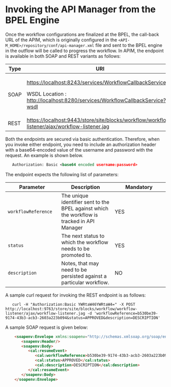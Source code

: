 # Invoking the API Manager from the BPEL Engine

Once the workflow configurations are finalized at the BPEL, the call-back URL of the APIM, which is originally configured in the `<API-M_HOME>/repository/conf/api-manager.xml` file and sent to the BPEL engine in the outflow will be called to progress the workflow. In APIM, the endpoint is available in both SOAP and REST variants as follows:

<table>
<colgroup>
<col width="50%" />
<col width="50%" />
</colgroup>
<thead>
<tr class="header">
<th>Type</th>
<th>URI</th>
</tr>
</thead>
<tbody>
<tr class="odd">
<td>SOAP</td>
<td><p><a href="https://localhost:8243/services/WorkflowCallbackService" class="uri">https://localhost:8243/services/WorkflowCallbackService</a></p>
<p>WSDL Location : <a href="http://localhost:8280/services/WorkflowCallbackService?wsdl" class="uri">http://localhost:8280/services/WorkflowCallbackService?wsdl</a></p></td>
</tr>
<tr class="even">
<td>REST</td>
<td><a href="https://localhost:9443/store/site/blocks/workflow/workflow-listener/ajax/workflow-listener.jag" class="uri">https://localhost:9443/store/site/blocks/workflow/workflow-listener/ajax/workflow-listener.jag</a></td>
</tr>
</tbody>
</table>

Both the endpoints are secured via basic authentication. Therefore, when you invoke either endpoint, you need to include an authorization header with a base64-encoded value of the username and password with the request. An example is shown below.

```xml
   Authorization: Basic <base64 encoded username:password>
```

The endpoint expects the following list of parameters:

<table>
<colgroup>
<col width="33%" />
<col width="33%" />
<col width="33%" />
</colgroup>
<thead>
<tr class="header">
<th>Parameter</th>
<th>Description</th>
<th>Mandatory</th>
</tr>
</thead>
<tbody>
<tr class="odd">
<td><pre><code>workflowReference</code></pre></td>
<td>The unique identifier sent to the BPEL against which the workflow is tracked in API Manager</td>
<td>YES</td>
</tr>
<tr class="even">
<td><pre><code>status</code></pre></td>
<td>The next status to which the workflow needs to be promoted to.</td>
<td>YES</td>
</tr>
<tr class="odd">
<td><pre><code>description</code></pre></td>
<td>Notes, that may need to be persisted against a particular workflow.</td>
<td>NO</td>
</tr>
</tbody>
</table>

A sample curl request for invoking the REST endpoint is as follows:

```
   curl -H "Authorization:Basic YWRtaW46YWRtaW4=" -X POST http://localhost:9763/store/site/blocks/workflow/workflow-listener/ajax/workflow-listener.jag -d 'workflowReference=b530be39-9174-43b3-acb3-2603a223b094&status=APPROVED&description=DESCRIPTION'
```

A sample SOAP request is given below:

``` html
    <soapenv:Envelope xmlns:soapenv="http://schemas.xmlsoap.org/soap/envelope/" xmlns:cal="http://callback.workflow.apimgt.carbon.wso2.org">
       <soapenv:Header/>
       <soapenv:Body>
          <cal:resumeEvent>
             <cal:workflowReference>b530be39-9174-43b3-acb3-2603a223b094</cal:workflowReference>
             <cal:status>APPROVED</cal:status>
             <cal:description>DESCRIPTION</cal:description>
          </cal:resumeEvent>
       </soapenv:Body>
    </soapenv:Envelope>
```

